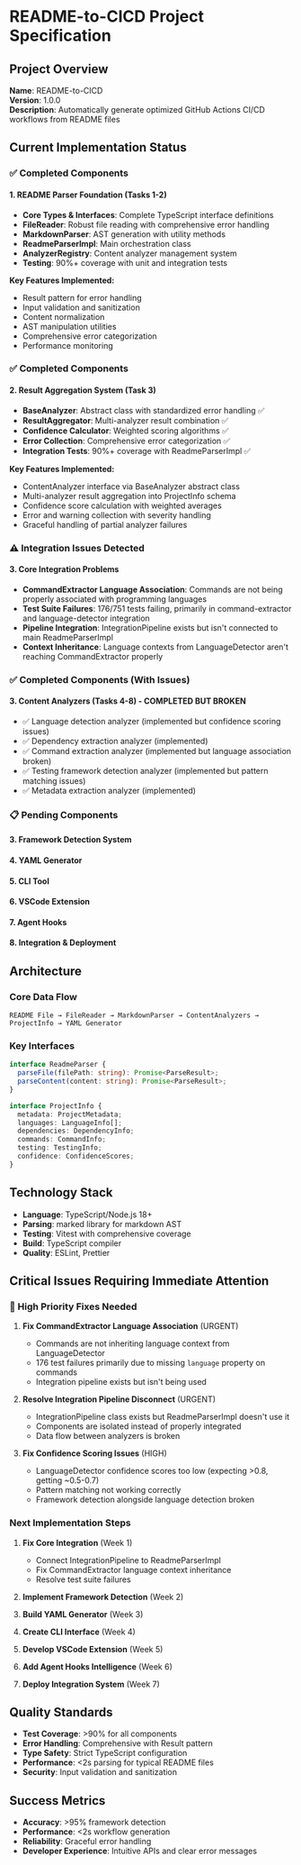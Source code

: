 # README-to-CICD Project Specification

## Project Overview

**Name**: README-to-CICD  
**Version**: 1.0.0  
**Description**: Automatically generate optimized GitHub Actions CI/CD workflows from README files

## Current Implementation Status

### ✅ Completed Components

#### 1. README Parser Foundation (Tasks 1-2)
- **Core Types & Interfaces**: Complete TypeScript interface definitions
- **FileReader**: Robust file reading with comprehensive error handling
- **MarkdownParser**: AST generation with utility methods
- **ReadmeParserImpl**: Main orchestration class
- **AnalyzerRegistry**: Content analyzer management system
- **Testing**: 90%+ coverage with unit and integration tests

**Key Features Implemented:**
- Result pattern for error handling
- Input validation and sanitization
- Content normalization
- AST manipulation utilities
- Comprehensive error categorization
- Performance monitoring

### ✅ Completed Components

#### 2. Result Aggregation System (Task 3)
- **BaseAnalyzer**: Abstract class with standardized error handling ✅
- **ResultAggregator**: Multi-analyzer result combination ✅
- **Confidence Calculator**: Weighted scoring algorithms ✅
- **Error Collection**: Comprehensive error categorization ✅
- **Integration Tests**: 90%+ coverage with ReadmeParserImpl ✅

**Key Features Implemented:**
- ContentAnalyzer interface via BaseAnalyzer abstract class
- Multi-analyzer result aggregation into ProjectInfo schema
- Confidence score calculation with weighted averages
- Error and warning collection with severity handling
- Graceful handling of partial analyzer failures

### ⚠️ Integration Issues Detected

#### 3. Core Integration Problems
- **CommandExtractor Language Association**: Commands are not being properly associated with programming languages
- **Test Suite Failures**: 176/751 tests failing, primarily in command-extractor and language-detector integration
- **Pipeline Integration**: IntegrationPipeline exists but isn't connected to main ReadmeParserImpl
- **Context Inheritance**: Language contexts from LanguageDetector aren't reaching CommandExtractor properly

### ✅ Completed Components (With Issues)

#### 3. Content Analyzers (Tasks 4-8) - COMPLETED BUT BROKEN
- ✅ Language detection analyzer (implemented but confidence scoring issues)
- ✅ Dependency extraction analyzer (implemented)
- ✅ Command extraction analyzer (implemented but language association broken)
- ✅ Testing framework detection analyzer (implemented but pattern matching issues)
- ✅ Metadata extraction analyzer (implemented)

### 📋 Pending Components

#### 3. Framework Detection System
#### 4. YAML Generator
#### 5. CLI Tool
#### 6. VSCode Extension
#### 7. Agent Hooks
#### 8. Integration & Deployment

## Architecture

### Core Data Flow
```
README File → FileReader → MarkdownParser → ContentAnalyzers → ProjectInfo → YAML Generator
```

### Key Interfaces

```typescript
interface ReadmeParser {
  parseFile(filePath: string): Promise<ParseResult>;
  parseContent(content: string): Promise<ParseResult>;
}

interface ProjectInfo {
  metadata: ProjectMetadata;
  languages: LanguageInfo[];
  dependencies: DependencyInfo;
  commands: CommandInfo;
  testing: TestingInfo;
  confidence: ConfidenceScores;
}
```

## Technology Stack

- **Language**: TypeScript/Node.js 18+
- **Parsing**: marked library for markdown AST
- **Testing**: Vitest with comprehensive coverage
- **Build**: TypeScript compiler
- **Quality**: ESLint, Prettier

## Critical Issues Requiring Immediate Attention

### 🚨 High Priority Fixes Needed

1. **Fix CommandExtractor Language Association** (URGENT)
   - Commands are not inheriting language context from LanguageDetector
   - 176 test failures primarily due to missing `language` property on commands
   - Integration pipeline exists but isn't being used

2. **Resolve Integration Pipeline Disconnect** (URGENT)
   - IntegrationPipeline class exists but ReadmeParserImpl doesn't use it
   - Components are isolated instead of properly integrated
   - Data flow between analyzers is broken

3. **Fix Confidence Scoring Issues** (HIGH)
   - LanguageDetector confidence scores too low (expecting >0.8, getting ~0.5-0.7)
   - Pattern matching not working correctly
   - Framework detection alongside language detection broken

### Next Implementation Steps

1. **Fix Core Integration** (Week 1)
   - Connect IntegrationPipeline to ReadmeParserImpl
   - Fix CommandExtractor language context inheritance
   - Resolve test suite failures

2. **Implement Framework Detection** (Week 2)
3. **Build YAML Generator** (Week 3)
4. **Create CLI Interface** (Week 4)
5. **Develop VSCode Extension** (Week 5)
6. **Add Agent Hooks Intelligence** (Week 6)
7. **Deploy Integration System** (Week 7)

## Quality Standards

- **Test Coverage**: >90% for all components
- **Error Handling**: Comprehensive with Result pattern
- **Type Safety**: Strict TypeScript configuration
- **Performance**: <2s parsing for typical README files
- **Security**: Input validation and sanitization

## Success Metrics

- **Accuracy**: >95% framework detection
- **Performance**: <2s workflow generation
- **Reliability**: Graceful error handling
- **Developer Experience**: Intuitive APIs and clear error messages